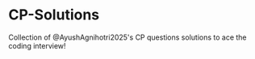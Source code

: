 # CP-Solutions
Collection of @AyushAgnihotri2025's CP questions solutions to ace the coding interview!
